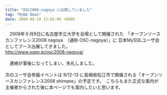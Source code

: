 ```yaml
---
title: "OSC2008-nagoya に出展していました"
tag: "MyNA News"
date: 2008-08-10 12:01:00 +0900
---
```


　2008年８月9日に名古屋市立大学を会場として開催された　「オープンソースカンファレンス2008 nagoya　（通称 OSC-nagoya）」に 日本MySQLユーザ会としてブース出展してきました。<br>
http://www.ospn.jp/osc2008-nagoya/<br>
<br>
　連絡が事後になってしまい、失礼しました。<br>
<br>
次のユーザ会参画イベントは 9/12-13 に島根県松江市で開催される「オープンソースカンファレンス2008 shimane」の予定です。　こちらもまた正式な案内が主催者からされた後に本ページでも案内したいと思います。<br>
<br>
<br>
<br>
<br>
<br>
